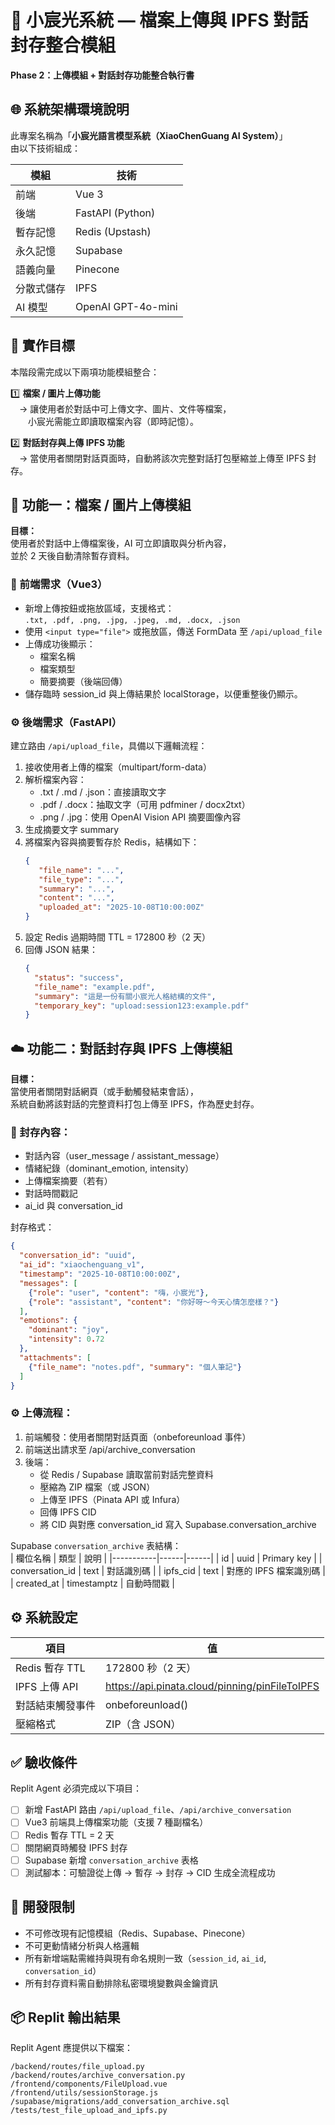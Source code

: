 # 💫 小宸光系統 — 檔案上傳與 IPFS 對話封存整合模組  
**Phase 2：上傳模組 + 對話封存功能整合執行書**

## 🌐 系統架構環境說明
此專案名稱為「**小宸光語言模型系統（XiaoChenGuang AI System）**」  
由以下技術組成：

| 模組 | 技術 |
|------|------|
| 前端 | Vue 3 |
| 後端 | FastAPI (Python) |
| 暫存記憶 | Redis (Upstash) |
| 永久記憶 | Supabase |
| 語義向量 | Pinecone |
| 分散式儲存 | IPFS |
| AI 模型 | OpenAI GPT-4o-mini |

## 🎯 實作目標
本階段需完成以下兩項功能模組整合：

1️⃣ **檔案 / 圖片上傳功能**  
 → 讓使用者於對話中可上傳文字、圖片、文件等檔案，  
  小宸光需能立即讀取檔案內容（即時記憶）。  

2️⃣ **對話封存與上傳 IPFS 功能**  
 → 當使用者關閉對話頁面時，自動將該次完整對話打包壓縮並上傳至 IPFS 封存。  

## 🧠 功能一：檔案 / 圖片上傳模組
**目標：**  
使用者於對話中上傳檔案後，AI 可立即讀取與分析內容，  
並於 2 天後自動清除暫存資料。

### 📌 前端需求（Vue3）
- 新增上傳按鈕或拖放區域，支援格式：  
  `.txt, .pdf, .png, .jpg, .jpeg, .md, .docx, .json`
- 使用 `<input type="file">` 或拖放區，傳送 FormData 至 `/api/upload_file`
- 上傳成功後顯示：  
  - 檔案名稱  
  - 檔案類型  
  - 簡要摘要（後端回傳）
- 儲存臨時 session_id 與上傳結果於 localStorage，以便重整後仍顯示。

### ⚙️ 後端需求（FastAPI）
建立路由 `/api/upload_file`，具備以下邏輯流程：

1. 接收使用者上傳的檔案（multipart/form-data）  
2. 解析檔案內容：  
   - .txt / .md / .json：直接讀取文字  
   - .pdf / .docx：抽取文字（可用 pdfminer / docx2txt）  
   - .png / .jpg：使用 OpenAI Vision API 摘要圖像內容  
3. 生成摘要文字 summary  
4. 將檔案內容與摘要暫存於 Redis，結構如下：  
   ```json
   {
      "file_name": "...",
      "file_type": "...",
      "summary": "...",
      "content": "...",
      "uploaded_at": "2025-10-08T10:00:00Z"
   }
   ```
5. 設定 Redis 過期時間 TTL = 172800 秒（2 天）  
6. 回傳 JSON 結果：  
   ```json
   {
     "status": "success",
     "file_name": "example.pdf",
     "summary": "這是一份有關小宸光人格結構的文件",
     "temporary_key": "upload:session123:example.pdf"
   }
   ```

## ☁️ 功能二：對話封存與 IPFS 上傳模組
**目標：**  
當使用者關閉對話網頁（或手動觸發結束會話），  
系統自動將該對話的完整資料打包上傳至 IPFS，作為歷史封存。  

### 📌 封存內容：
- 對話內容（user_message / assistant_message）  
- 情緒紀錄（dominant_emotion, intensity）  
- 上傳檔案摘要（若有）  
- 對話時間戳記  
- ai_id 與 conversation_id  

封存格式：  
```json
{
  "conversation_id": "uuid",
  "ai_id": "xiaochenguang_v1",
  "timestamp": "2025-10-08T10:00:00Z",
  "messages": [
    {"role": "user", "content": "嗨，小宸光"},
    {"role": "assistant", "content": "你好呀～今天心情怎麼樣？"}
  ],
  "emotions": {
    "dominant": "joy",
    "intensity": 0.72
  },
  "attachments": [
    {"file_name": "notes.pdf", "summary": "個人筆記"}
  ]
}
```

### ⚙️ 上傳流程：
1. 前端觸發：使用者關閉對話頁面（onbeforeunload 事件）  
2. 前端送出請求至 /api/archive_conversation  
3. 後端：  
   - 從 Redis / Supabase 讀取當前對話完整資料  
   - 壓縮為 ZIP 檔案（或 JSON）  
   - 上傳至 IPFS（Pinata API 或 Infura）  
   - 回傳 IPFS CID  
   - 將 CID 與對應 conversation_id 寫入 Supabase.conversation_archive  

Supabase `conversation_archive` 表結構：  
| 欄位名稱 | 類型 | 說明 |
|-----------|------|------|
| id | uuid | Primary key |
| conversation_id | text | 對話識別碼 |
| ipfs_cid | text | 對應的 IPFS 檔案識別碼 |
| created_at | timestamptz | 自動時間戳 |

## ⚙️ 系統設定
| 項目 | 值 |
|------|------|
| Redis 暫存 TTL | 172800 秒（2 天） |
| IPFS 上傳 API | https://api.pinata.cloud/pinning/pinFileToIPFS |
| 對話結束觸發事件 | onbeforeunload() |
| 壓縮格式 | ZIP（含 JSON） |

## ✅ 驗收條件
Replit Agent 必須完成以下項目：
- [ ] 新增 FastAPI 路由 `/api/upload_file`、`/api/archive_conversation`
- [ ] Vue3 前端具上傳檔案功能（支援 7 種副檔名）
- [ ] Redis 暫存 TTL = 2 天
- [ ] 關閉網頁時觸發 IPFS 封存
- [ ] Supabase 新增 `conversation_archive` 表格
- [ ] 測試腳本：可驗證從上傳 → 暫存 → 封存 → CID 生成全流程成功

## 🚫 開發限制
- 不可修改現有記憶模組（Redis、Supabase、Pinecone）  
- 不可更動情緒分析與人格邏輯  
- 所有新增端點需維持與現有命名規則一致（`session_id`, `ai_id`, `conversation_id`）  
- 所有封存資料需自動排除私密環境變數與金鑰資訊  

## 📦 Replit 輸出結果
Replit Agent 應提供以下檔案：  
```
/backend/routes/file_upload.py
/backend/routes/archive_conversation.py
/frontend/components/FileUpload.vue
/frontend/utils/sessionStorage.js
/supabase/migrations/add_conversation_archive.sql
/tests/test_file_upload_and_ipfs.py
```
